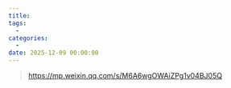 ```yaml
---
title: 
tags:
  - 
categories:
  - 
date: 2025-12-09 00:00:00
---
```


> https://mp.weixin.qq.com/s/M6A6wgOWAiZPg1v04BJ05Q

<!-- more -->

## 
